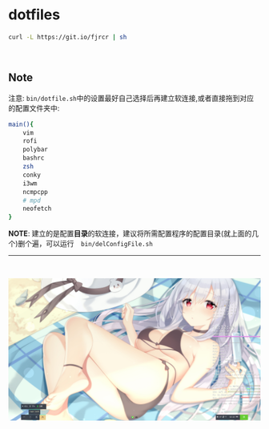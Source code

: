 # dotfiles


``` bash
curl -L https://git.io/fjrcr | sh
```

<br>

## Note


注意: `bin/dotfile.sh`中的设置最好自己选择后再建立软连接,或者直接拖到对应的配置文件夹中:
``` bash
main(){
	vim
	rofi
	polybar
	bashrc
	zsh
	conky
	i3wm
	ncmpcpp
	# mpd
	neofetch
}
```

**NOTE**: 建立的是配置**目录**的软连接，建议将所需配置程序的配置目录(就上面的几个)删个遍，可以运行　`bin/delConfigFile.sh`

---

<br>

![img1](Preview/2019-07-03%2012-12-21.png)
